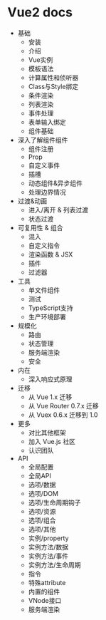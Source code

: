 # Vue2 docs

- 基础
    - 安装
    - 介绍
    - Vue实例
    - 模板语法
    - 计算属性和侦听器
    - Class与Style绑定
    - 条件渲染
    - 列表渲染
    - 事件处理
    - 表单输入绑定
    - 组件基础
- 深入了解组件组件
    - 组件注册
    - Prop
    - 自定义事件
    - 插槽
    - 动态组件&异步组件
    - 处理边界情况
- 过渡&动画
    - 进入/离开 & 列表过渡
    - 状态过渡
- 可复用性 & 组合
    - 混入
    - 自定义指令
    - 渲染函数 & JSX
    - 插件
    - 过滤器
- 工具
    - 单文件组件
    - 测试
    - TypeScript支持
    - 生产环境部署
- 规模化
    - 路由
    - 状态管理
    - 服务端渲染
    - 安全
- 内在
    - 深入响应式原理
- 迁移
    - 从 Vue 1.x 迁移
    - 从 Vue Router 0.7.x 迁移
    - 从 Vuex 0.6.x 迁移到 1.0
- 更多
    - 对比其他框架
    - 加入 Vue.js 社区
    - 认识团队
- API
    - 全局配置
    - 全局API
    - 选项/数据
    - 选项/DOM
    - 选项/生命周期钩子
    - 选项/资源
    - 选项/组合
    - 选项/其他
    - 实例/property
    - 实例方法/数据
    - 实例方法/事件
    - 实例方法/生命周期
    - 指令
    - 特殊attribute
    - 内置的组件
    - VNode接口
    - 服务端渲染
